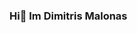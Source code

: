 ### Hi👋 Im Dimitris Malonas

<!--
**DMalonas/DMalonas** is a ✨ _special_ ✨ repository because its `README.md` (this file) appears on your GitHub profile.

Here are some ideas to get you started:

![oranges](https://raw.githubusercontent.com/DMalonas/resources/main/oranges.png)


- 🔭 I’m currently working on ...
- 🌱 I’m currently learning ...
- 👯 I’m looking to collaborate on ...
- 🤔 I’m looking for help with ...
- 💬 Ask me about ...
- 📫 How to reach me: ...
- 😄 Pronouns: ...
- ⚡ Fun fact: ...
-->
